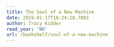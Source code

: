 ```yaml
---
title: The Soul of a New Machine
date: 2019-01-17T16:24:28.780Z
author: Tracy Kidder
read_year: 'NO'
url: /bookshelf/soul-of-a-new-machine
---
```


